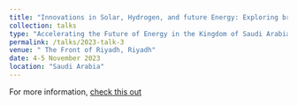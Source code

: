 ```yaml
---
title: "Innovations in Solar, Hydrogen, and future Energy: Exploring breakthroughs in R&D"
collection: talks
type: "Accelerating the Future of Energy in the Kingdom of Saudi Arabia"
permalink: /talks/2023-talk-3
venue: " The Front of Riyadh, Riyadh"
date: 4-5 November 2023
location: "Saudi Arabia"
---
```


For more information, [check this out](https://psu.edu.sa/public/en/news/654?page=39)

